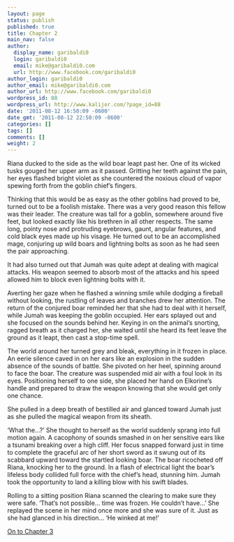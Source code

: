 ```yaml
---
layout: page
status: publish
published: true
title: Chapter 2
main_nav: false
author:
  display_name: garibaldi0
  login: garibaldi0
  email: mike@garibaldi0.com
  url: http://www.facebook.com/garibaldi0
author_login: garibaldi0
author_email: mike@garibaldi0.com
author_url: http://www.facebook.com/garibaldi0
wordpress_id: 88
wordpress_url: http://www.kalijor.com/?page_id=88
date: '2011-08-12 16:50:09 -0600'
date_gmt: '2011-08-12 22:50:09 -0600'
categories: []
tags: []
comments: []
weight: 2
---
```

Riana ducked to the side as the wild boar leapt past her. One of its wicked tusks gouged her upper arm as it passed. Gritting her teeth against the pain, her eyes flashed bright violet as she countered the noxious cloud of vapor spewing forth from the goblin chief&rsquo;s fingers.

Thinking that this would be as easy as the other goblins had proved to be, turned out to be a foolish mistake. There was a very good reason this fellow was their leader. The creature was tall for a goblin, somewhere around five feet, but looked exactly like his brethren in all other respects. The same long, pointy nose and protruding eyebrows, gaunt, angular features, and cold black eyes made up his visage. He turned out to be an accomplished mage, conjuring up wild boars and lightning bolts as soon as he had seen the pair approaching.

It had also turned out that Jumah was quite adept at dealing with magical attacks. His weapon seemed to absorb most of the attacks and his speed allowed him to block even lightning bolts with it.

Averting her gaze when he flashed a winning smile while dodging a fireball without looking, the rustling of leaves and branches drew her attention. The return of the conjured boar reminded her that she had to deal with it herself, while Jumah was keeping the goblin occupied. Her ears splayed out and she focused on the sounds behind her. Keying in on the animal&rsquo;s snorting, ragged breath as it charged her, she waited until she heard its feet leave the ground as it leapt, then cast a stop-time spell.

The world around her turned grey and bleak, everything in it frozen in place. An eerie silence caved in on her ears like an explosion in the sudden absence of the sounds of battle. She pivoted on her heel, spinning around to face the boar. The creature was suspended mid air with a foul look in its eyes. Positioning herself to one side, she placed her hand on Elkorine&rsquo;s handle and prepared to draw the weapon knowing that she would get only one chance.

She pulled in a deep breath of bestilled air and glanced toward Jumah just as she pulled the magical weapon from its sheath.

&lsquo;What the&hellip;?&rsquo; She thought to herself as the world suddenly sprang into full motion again. A cacophony of sounds smashed in on her sensitive ears like a tsunami breaking over a high cliff. Her focus snapped forward just in time to complete the graceful arc of her short sword as it swung out of its scabbard upward toward the startled looking boar. The boar ricocheted off Riana, knocking her to the ground. In a flash of electrical light the boar&rsquo;s lifeless body collided full force with the chief&rsquo;s head, stunning him. Jumah took the opportunity to land a killing blow with his swift blades.

Rolling to a sitting position Riana scanned the clearing to make sure they were safe. &lsquo;That&rsquo;s not possible&hellip; time was frozen. He couldn&rsquo;t have&hellip;&rsquo; She replayed the scene in her mind once more and she was sure of it. Just as she had glanced in his direction&hellip; &lsquo;He winked at me!&rsquo;

<a title="Chapter 3" href="https://www.kalijor.com/books/keys-of-kalijor/the-second-key-of-kalijor/second-key-chapter-3">On to Chapter 3</a>

